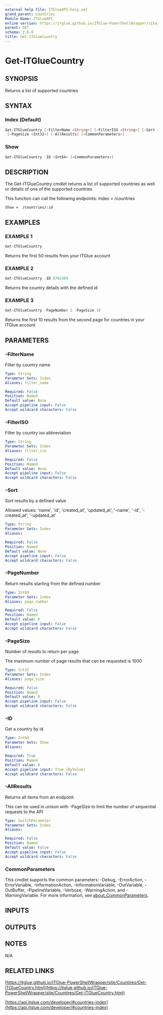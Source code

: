 ```yaml
---
external help file: ITGlueAPI-help.xml
grand_parent: Countries
Module Name: ITGlueAPI
online version: https://itglue.github.io/ITGlue-PowerShellWrapper/site/Countries/Get-ITGlueCountry.html
parent: GET
schema: 2.0.0
title: Get-ITGlueCountry
---
```


# Get-ITGlueCountry

## SYNOPSIS
Returns a list of supported countries

## SYNTAX

### Index (Default)
```powershell
Get-ITGlueCountry [-FilterName <String>] [-FilterISO <String>] [-Sort <String>] [-PageNumber <Int64>]
 [-PageSize <Int32>] [-AllResults] [<CommonParameters>]
```

### Show
```powershell
Get-ITGlueCountry -ID <Int64> [<CommonParameters>]
```

## DESCRIPTION
The Get-ITGlueCountry cmdlet returns a list of supported countries
as well or details of one of the supported countries

This function can call the following endpoints:
    Index = /countries

    Show =  /countries/:id

## EXAMPLES

### EXAMPLE 1
```powershell
Get-ITGlueCountry
```

Returns the first 50 results from your ITGlue account

### EXAMPLE 2
```powershell
Get-ITGlueCountry -ID 8765309
```

Returns the country details with the defined id

### EXAMPLE 3
```powershell
Get-ITGlueCountry -PageNumber 2 -PageSize 10
```

Returns the first 10 results from the second page for countries
in your ITGlue account

## PARAMETERS

### -FilterName
Filter by country name

```yaml
Type: String
Parameter Sets: Index
Aliases: filter_name

Required: False
Position: Named
Default value: None
Accept pipeline input: False
Accept wildcard characters: False
```

### -FilterISO
Filter by country iso abbreviation

```yaml
Type: String
Parameter Sets: Index
Aliases: filter_iso

Required: False
Position: Named
Default value: None
Accept pipeline input: False
Accept wildcard characters: False
```

### -Sort
Sort results by a defined value

Allowed values:
'name', 'id', 'created_at', 'updated_at',
'-name', '-id', '-created_at', '-updated_at'

```yaml
Type: String
Parameter Sets: Index
Aliases:

Required: False
Position: Named
Default value: None
Accept pipeline input: False
Accept wildcard characters: False
```

### -PageNumber
Return results starting from the defined number

```yaml
Type: Int64
Parameter Sets: Index
Aliases: page_number

Required: False
Position: Named
Default value: 0
Accept pipeline input: False
Accept wildcard characters: False
```

### -PageSize
Number of results to return per page

The maximum number of page results that can be
requested is 1000

```yaml
Type: Int32
Parameter Sets: Index
Aliases: page_size

Required: False
Position: Named
Default value: 0
Accept pipeline input: False
Accept wildcard characters: False
```

### -ID
Get a country by id

```yaml
Type: Int64
Parameter Sets: Show
Aliases:

Required: True
Position: Named
Default value: 0
Accept pipeline input: True (ByValue)
Accept wildcard characters: False
```

### -AllResults
Returns all items from an endpoint

This can be used in unison with -PageSize to limit the number of
sequential requests to the API

```yaml
Type: SwitchParameter
Parameter Sets: Index
Aliases:

Required: False
Position: Named
Default value: False
Accept pipeline input: False
Accept wildcard characters: False
```

### CommonParameters
This cmdlet supports the common parameters: -Debug, -ErrorAction, -ErrorVariable, -InformationAction, -InformationVariable, -OutVariable, -OutBuffer, -PipelineVariable, -Verbose, -WarningAction, and -WarningVariable. For more information, see [about_CommonParameters](http://go.microsoft.com/fwlink/?LinkID=113216).

## INPUTS

## OUTPUTS

## NOTES
N/A

## RELATED LINKS

[https://itglue.github.io/ITGlue-PowerShellWrapper/site/Countires/Get-ITGlueCountry.html](https://itglue.github.io/ITGlue-PowerShellWrapper/site/Countires/Get-ITGlueCountry.html)

[https://api.itglue.com/developer/#countries-index](https://api.itglue.com/developer/#countries-index)

